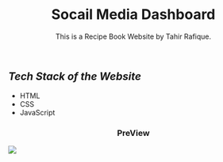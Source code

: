 <h1 align="center"> Socail Media Dashboard </h1>
<p align="center">This is a Recipe Book Website by Tahir Rafique. </p>
<br>
  <h2><em>Tech Stack of the Website</em></h2>
<ul>
  <li>HTML</li>
  <li>CSS</li>
  <li>JavaScript</li>
  
</ul>
<h3 align="center"> PreView </h3>
<img align="center" src="https://github.com/tahir-rafique/codeAlpha/blob/main/Task1-Recipe%20Book%20Website/assets/img/foodiesOnly-Desktop.png">
<br>
